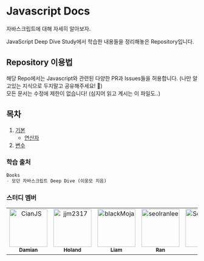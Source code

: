 # Javascript Docs

자바스크립트에 대해 자세히 알아보자.

JavaScript Deep Dive Study에서 학습한 내용들을 정리해놓은 Repository입니다.

## Repository 이용법

해당 Repo에서는 Javascript와 관련된 다양한 PR과 Issues들을 허용합니다. (나만 알고있는 지식으로 두지말고 공유해주세요! 🙇)  
모든 문서는 수정에 제한이 없습니다! (심지어 읽고 계시는 이 파일도..)

## 목차

1. [기본](#./기본.md)
    - [연산자](#./연산자.md)
2. [변수](#./변수.md)

### 학습 출처

```markdown
Books
- 모던 자바스크립트 Deep Dive (이웅모 지음)
```

### 스터디 멤버

<table>
  <tr>
    <td align="center">
      <a href="https://github.com/CianJS">
        <img src="https://avatars.githubusercontent.com/u/25412862?v=4" width="100;" alt="CianJS"/>
        <br />
        <sub><b>Damian</b></sub>
      </a>
    </td>
    <td align="center">
      <a href="https://github.com/jjm2317">
        <img src="https://avatars.githubusercontent.com/u/67041750?v=4" width="100;" alt="jjm2317"/>
        <br />
        <sub><b>Holand</b></sub>
      </a>
    </td>
    <td align="center">
      <a href="https://github.com/blackMoja">
        <img src="https://avatars.githubusercontent.com/u/24522378?v=4" width="100;" alt="blackMoja"/>
        <br />
        <sub><b>Liam</b></sub>
      </a>
    </td>
    <td align="center">
      <a href="https://github.com/seolranlee">
        <img src="https://avatars.githubusercontent.com/u/23238421?v=4" width="100;" alt="seolranlee"/>
        <br />
        <sub><b>Ran</b></sub>
      </a>
    </td>
    <td align="center">
      <a href="https://github.com/Soyeon1128">
        <img src="https://avatars.githubusercontent.com/u/27682003?v=4" width="100;" alt="Soyeon1128"/>
        <br />
        <sub><b>Zoey</b></sub>
      </a>
    </td>
  </tr>
</table>
